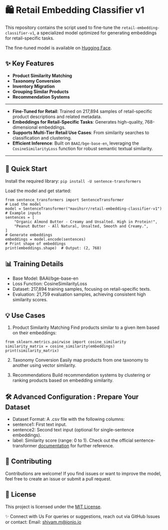 # 🛍️ Retail Embedding Classifier v1

This repository contains the script used to fine-tune the `retail-embedding-classifier-v1`, a specialized model optimized for generating embeddings for retail-specific tasks. 

The fine-tuned model is available on [Hugging Face](https://huggingface.co/mavihsrr/retail-embedding-classifier-v1).

## ✨ Key Features

- **Product Similarity Matching**
- **Taxonomy Conversion**
- **Inventory Migration**
- **Grouping Similar Products**
- **Recommendation Systems**

---
- **Fine-Tuned for Retail**: Trained on 217,894 samples of retail-specific product descriptions and related metadata.
- **Embeddings for Retail-Specific Tasks**: Generates high-quality, 768-dimensional embeddings.
- **Supports Multi-Tier Retail Use Cases**: From similarity searches to classification and clustering.
- **Efficient Inference**: Built on `BAAI/bge-base-en`, leveraging the `CosineSimilarityLoss` function for robust semantic textual similarity.
---
## 🚀 Quick Start

Install the required library:
```pip install -U sentence-transformers```

Load the model and get started:
```
from sentence_transformers import SentenceTransformer
# Load the model
model = SentenceTransformer("mavihsrr/retail-embedding-classifier-v1")
# Example inputs
sentences = [
    "Organic Almond Butter - Creamy and Unsalted. High in Protein!",
    "Peanut Butter - All Natural, Unsalted, Smooth and Creamy.",
]
# Generate embeddings
embeddings = model.encode(sentences)
# Print shape of embeddings
print(embeddings.shape)  # Output: (2, 768)
```

## 📊 Training Details
- Base Model: BAAI/bge-base-en
- Loss Function: CosineSimilarityLoss
- Dataset: 217,894 training samples, focusing on retail-specific texts.
- Evaluation: 21,759 evaluation samples, achieving consistent high similarity scores.

## 💡 Use Cases
1. Product Similarity Matching
Find products similar to a given item based on their embeddings:
```
from sklearn.metrics.pairwise import cosine_similarity
similarity_matrix = cosine_similarity(embeddings)
print(similarity_matrix)
```
2. Taxonomy Conversion
Easily map products from one taxonomy to another using vector similarity.

3. Recommendations
Build recommendation systems by clustering or ranking products based on embedding similarity.

## 🛠️ Advanced Configuration : Prepare Your Dataset
- Dataset Format: A .csv file with the following columns:
- sentence1: First text input.
- sentence2: Second text input (optional for single-sentence embeddings).
- label: Similarity score (range: 0 to 1).
Check out the official sentence-transformer [documentation](https://sbert.net/docs/sentence_transformer/dataset_overview.html) for further reference. 

## 🤝 Contributing
Contributions are welcome! If you find issues or want to improve the model, feel free to create an issue or submit a pull request.

## 📄 License
This project is licensed under the [MIT License](LICENSE).

✨ Connect with Us
For queries or suggestions, reach out via GitHub Issues or contact:
Email: shivam.m@ionio.io

